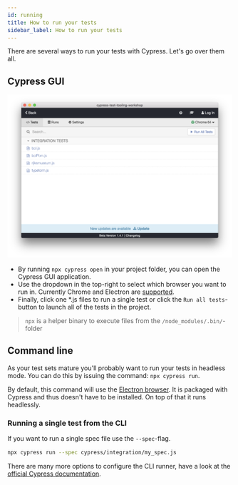 ```yaml
---
id: running
title: How to run your tests
sidebar_label: How to run your tests
---
```

There are several ways to run your tests with Cypress. Let's go over them all.

## Cypress GUI
![alt-text](/img/cypressGui.png)

- By running ```npx cypress open``` in your project folder, you can open the Cypress GUI application. 
- Use the dropdown in the top-right to select which browser you want to run in. Currently Chrome and Electron are [supported](https://docs.cypress.io/guides/core-concepts/launching-browsers.html#).
- Finally, click one *.js files to run a single test or click the ```Run all tests```-button to launch all of the tests in the project.

> ```npx``` is a helper binary to execute files from the ```/node_modules/.bin/```-folder

## Command line
As your test sets mature you'll probably want to run your tests in headless mode.
You can do this by issuing the command: ```npx cypress run```.
 
By default, this command will use the [Electron browser](https://electronjs.org/). It is packaged with Cypress and thus doesn't have to be installed. On top of that it runs headlessly.

### Running a single test from the CLI

If you want to run a single spec file use the ```--spec```-flag.

```bash
npx cypress run --spec cypress/integration/my_spec.js
```   

There are many more options to configure the CLI runner, have a look at the [official Cypress documentation](https://docs.cypress.io/guides/guides/command-line.html#cypress-run).